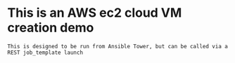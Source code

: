 # This is an AWS ec2 cloud VM creation demo

```
This is designed to be run from Ansible Tower, but can be called via a REST job_template launch
```
